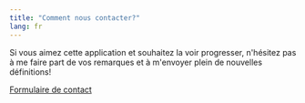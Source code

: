 ```yaml
---
title: "Comment nous contacter?"
lang: fr
---
```


Si vous aimez cette application et souhaitez la voir progresser, n'hésitez pas à
me faire part de vos remarques et à m'envoyer plein de nouvelles définitions!

<a class="btn btn-primary btn-lg" href="https://docs.google.com/forms/d/1twlFd6Y3-BNf9l1JTH42yatGEQvXgpmm_wd_2wOLlS0/prefill" role="button"><span class="fa fa-envelope"></span> Formulaire de contact</a>
